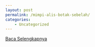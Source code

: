 ```yaml
---
layout: post
permalink: /mimpi-alis-botak-sebelah/
categories:
    - Uncategorized
---
```


[Baca Selengkapnya](/10)